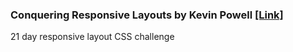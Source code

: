 ### Conquering Responsive Layouts by Kevin Powell [\[Link\]](https://courses.kevinpowell.co/view/courses/conquering-responsive-layouts)
21 day responsive layout CSS challenge